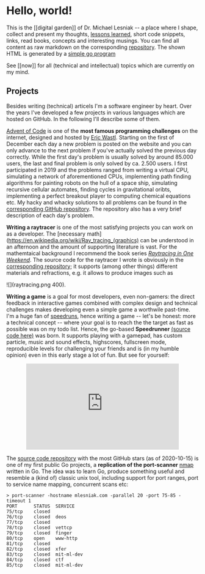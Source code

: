 # Hello, world!

This is the [[digital garden]] of Dr. Michael Lesniak -- a place where I shape, collect and present my thoughts, [lessons learned](/tag-lessonslearned.html), short code snippets, links, read books, concepts and interesting musings. You can find all content as raw markdown on the corresponding [repository](https://github.com/mlesniak/homepage). The shown HTML is generated by a [simple go program](https://github.com/mlesniak/homepage/blob/master/main.go)

See [[now]] for all (technical and intellectual) topics which are currently on my mind.

## Projects

Besides writing (technical) articels I'm a software engineer by heart. Over the years I've developed a few projects in various languages which are hosted on GitHub. In the following I'll describe some of them.

[Advent of Code](https://adventofcode.com) is one of the **most famous programming challenges** on the internet, designed and hosted by [Eric Wastl](https://twitter.com/ericwastl). Starting on the first of December each day a new problem is posted on the website and you can only advance to the next problem if you've actually solved the previous day correctly. While the first day's problem is usually solved by around 85.000 users, the last and final problem is only solved by ca. 2.500 users. I first participated in 2019 and the problems ranged from writing a virtual CPU, simulating a network of aforementioned CPUs, implementing path finding algorithms for painting robots on the hull of a space ship, simulating recursive cellular automates, finding cycles in gravitational oribts, implementing a perfect breakout player to computing chemical equations etc. My hacky and whacky solutions to all problems can be found in the [corresponding GitHub repository](https://github.com/mlesniak/advent-of-code-2019). The repository also has a very brief description of each day's problem.

**Writing a raytracer** is one of the most satisfying projects you can work on as a developer. The [necessary math](https://en.wikipedia.org/wiki/Ray_tracing_(graphics) can be understood in an afternoon and the amount of supporting literature is vast. For the mathemtaical background I recommend the book series [_Raytracing in One Weekend_](https://raytracing.github.io). The source code for the raytracer I wrote is obviously in the [corresponding repository](https://github.com/mlesniak/go-raytracer); it supports (among other things) different materials and refractions, e.g. it allows to produce images such as 

![](raytracing.png 400). 

**Writing a game** is a goal for most developers, even non-gamers: the direct feedback in interactive games combined with complex design and technical challenges makes developing even a simple game a worthwile past-time. I'm a huge fan of [speedruns](https://en.wikipedia.org/wiki/Speedrun), hence writing a game -- let's be honest: more a technical concept -- where your goal is to reach the the target as fast as possible was on my todo list. Hence, the go-based **Speedrunner** [(source code here)](https://github.com/mlesniak/speedrun) was born. It supports playing with a gamepad, has custom particle, music and sound effects, highscores, fullscreen mode, reproducible levels for challenging your friends and is (in my humble opinion) even in this early stage a lot of fun. But see for yourself:

<div style="text-align: center;"><iframe width="400" height="225" src="https://www.youtube.com/embed/C1_BILCPtJ0" frameborder="0" allow="accelerometer; autoplay; clipboard-write; encrypted-media; gyroscope; picture-in-picture" allowfullscreen></iframe></div>

The [source code repository](https://github.com/mlesniak/port-scanner) with the most GitHub stars (as of 2020-10-15) is one of my first public Go projects, a **replication of the port-scanner** [nmap](https://nmap.org) written in Go. The idea was to learn Go, produce something useful and resemble a (kind of) classic unix tool, including support for port ranges, port to service name mapping, concurrent scans etc:

    > port-scanner -hostname mlesniak.com -parallel 20 -port 75-85 -timeout 1
    PORT      STATUS  SERVICE
    75/tcp    closed  
    76/tcp    closed  deos
    77/tcp    closed  
    78/tcp    closed  vettcp
    79/tcp    closed  finger
    80/tcp    open    www-http
    81/tcp    closed  
    82/tcp    closed  xfer
    83/tcp    closed  mit-ml-dev
    84/tcp    closed  ctf
    85/tcp    closed  mit-ml-dev

